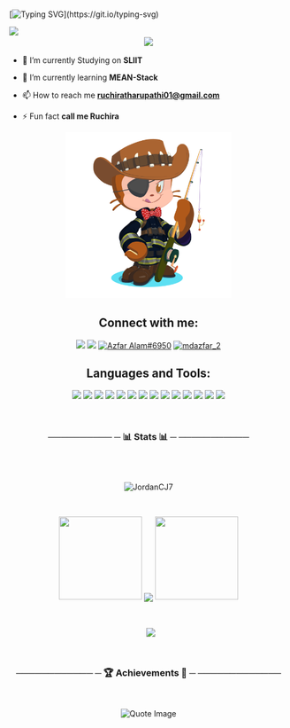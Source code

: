 <!--<div align="center">
  <img src="https://user-images.githubusercontent.com/74038190/225813708-98b745f2-7d22-48cf-9150-083f1b00d6c9.gif" width="800">
<br><br>
</div> -->


<div align= "center">
<img src="https://images-wixmp-ed30a86b8c4ca887773594c2.wixmp.com/f/c83c004e-1370-4756-88e5-4071de797088/dgdq8br-09cc7ad6-a021-47a5-b0e0-917b12b0f7a7.gif?token=eyJ0eXAiOiJKV1QiLCJhbGciOiJIUzI1NiJ9.eyJzdWIiOiJ1cm46YXBwOjdlMGQxODg5ODIyNjQzNzNhNWYwZDQxNWVhMGQyNmUwIiwiaXNzIjoidXJuOmFwcDo3ZTBkMTg4OTgyMjY0MzczYTVmMGQ0MTVlYTBkMjZlMCIsIm9iaiI6W1t7InBhdGgiOiJcL2ZcL2M4M2MwMDRlLTEzNzAtNDc1Ni04OGU1LTQwNzFkZTc5NzA4OFwvZGdkcThici0wOWNjN2FkNi1hMDIxLTQ3YTUtYjBlMC05MTdiMTJiMGY3YTcuZ2lmIn1dXSwiYXVkIjpbInVybjpzZXJ2aWNlOmZpbGUuZG93bmxvYWQiXX0.tqRMtE-b2QiI2nnefNxSDMJvZCcYqFmq2ccg_Xfzqb8" alt="" width="800">
  </div> 


[![Typing SVG](https://readme-typing-svg.demolab.com?font=Comfortaa&size=100&pause=1000&color=black&center=true&vCenter=true&width=3000&height=200&lines=I+am+Ruchira+Tharupathi✌️;Developer🧑‍💻;CODING✨;)](https://git.io/typing-svg)

<!-- <h1 align="center">Hi 👋, I'm RUCHIRA THARUPATHI</h1>
<h3 align="center">A passionate full-stack developer from Srilanka</h3> -->

<!--Line-->
<img src="https://user-images.githubusercontent.com/74038190/212284100-561aa473-3905-4a80-b561-0d28506553ee.gif" width="900">

<div align="center">
  <img src="https://api.visitorbadge.io/api/visitors?path=https%3A%2F%2Fgithub.com%2Fruchirartg%2Fruchirartg&label=VISITORS&labelColor=%23000&countColor=%230A0209" />
</div>


<!--count-->
<!--<p align="center"> <img src="https://komarev.com/ghpvc/?username=ruchirartg&label=Profile%20views&color=0e75b6&style=flat" alt="ruchirartg" /> </p> -->

- 🔭 I’m currently Studying on **SLIIT**

- 🌱 I’m currently learning **MEAN-Stack**

- 📫 How to reach me **ruchiratharupathi01@gmail.com**

- ⚡ Fun fact **call me Ruchira**


<div align="center">
  <img alt="Football-life" src="/New folder/octocat-1746215499922.png" width="300px">
</div>
  

<h2 align="center">Connect with me:</h3>
<!--<p align="center">
<a href="https://linkedin.com/in/ruchira tharupathi" target="blank"><img align="center" src="https://raw.githubusercontent.com/rahuldkjain/github-profile-readme-generator/master/src/images/icons/Social/linked-in-alt.svg" alt="ruchira tharupathi" height="30" width="40" /></a>
<a href="https://fb.com/ruchira tharupathi" target="blank"><img align="center" src="https://raw.githubusercontent.com/rahuldkjain/github-profile-readme-generator/master/src/images/icons/Social/facebook.svg" alt="ruchira tharupathi" height="30" width="40" /></a>
<a href="https://instagram.com/ruchira tharupathi" target="blank"><img align="center" src="https://raw.githubusercontent.com/rahuldkjain/github-profile-readme-generator/master/src/images/icons/Social/instagram.svg" alt="ruchira tharupathi" height="30" width="40" /></a>
</p>  

<!--   <a href="https://www.showwcase.com/mdazfar2"><img src="https://github.com/mdazfar2/mdazfar2/assets/74038190/c9e3761a-08c6-404d-9e27-5cd9d1084773"/></a>. -->
<div align="center">
  <a href="https://www.linkedin.com/in/ruchira-tharupathi-0b9b6334b/"><img src="https://img.shields.io/badge/LinkedIn-d5d5d5?style=for-the-badge&logo=linkedin&logoColor=0A0209"/></a>
  <a href=""><img src="https://img.shields.io/badge/Gmail-d5d5d5?style=for-the-badge&logo=gmail&logoColor=0A0209" /></a>
  <a href=""><img src="https://img.shields.io/badge/Discord-d5d5d5?style=for-the-badge&logo=discord&logoColor=0A0209" alt="Azfar Alam#6950" ></a>
  <a href=""><img src="https://img.shields.io/badge/Twitter-d5d5d5?style=for-the-badge&logo=x&logoColor=0A0209" alt="mdazfar_2" ></a>
</div>
<h2 align="center">Languages and Tools:</h3>
 <p align="center">  
  <img src="https://go-skill-icons.vercel.app/api/icons?i=java,javascript,typescript,python,c,cpp,kotlin" />
  <img src="https://go-skill-icons.vercel.app/api/icons?i=html,css,javascript,typescript,react,angular,vite,next" />
  <img src="https://go-skill-icons.vercel.app/api/icons?i=nodejs,expressjs,php" />
  <img src="https://go-skill-icons.vercel.app/api/icons?i=mysql,mongodb,firebase" />
  <img src="https://go-skill-icons.vercel.app/api/icons?i=gcp" />
  <img src="https://go-skill-icons.vercel.app/api/icons?i=flutter,reactnative,expo,androidstudio" />
  <img src="https://go-skill-icons.vercel.app/api/icons?i=bootstrap,tailwindcss" />
  <img src="https://go-skill-icons.vercel.app/api/icons?i=github,git" />
  <img src="https://go-skill-icons.vercel.app/api/icons?i=vercel" />
  <img src="https://go-skill-icons.vercel.app/api/icons?i=figma,canva" />
  <img src="https://go-skill-icons.vercel.app/api/icons?i=postman,api" />
  <img src="https://go-skill-icons.vercel.app/api/icons?i=vscode,visualstudio,idea,webstorm,eclipse,androidstudio" />
  <img src="https://go-skill-icons.vercel.app/api/icons?i=tensorflow,anaconda,pytorch" />
  <img src="https://go-skill-icons.vercel.app/api/icons?i=redux,tomcat" />
</p>

<br/>

<p align="left">
<!--- stats (start) -->

<h3><p align="center">   ────────── ─  📊 Stats 📊 ─  ─────────── </p></h3> 
<br>

<div align="center">
  <br>
  <p><!-- To force refresh: change the value of 'v' (e.g., v=1 to v=2) to bypass GitHub cache -->
  <img align="center" src="https://github-readme-stats.vercel.app/api?username=RuchiraRTG&theme=vision-friendly-dark&hide_border=false&include_all_commits=false&count_private=true&v=11" alt="JordanCJ7"></p>
  <br>
<!--   <p>&nbsp;<img align="center" src="https://nirzak-streak-stats.vercel.app/?user=RuchiraRTG&theme=vision-friendly-dark&hide_border=false&v=7" /></p> -->
 <p align="center">
   <a>
   <img height="150" width="150" src="https://user-images.githubusercontent.com/85965606/194883377-48faf476-56b7-4550-8574-844f2ca8baca.png">
   <img align="center" src="https://nirzak-streak-stats.vercel.app/?user=RuchiraRTG&theme=vision-friendly-dark&hide_border=false&v=4" />
   <img height="150" width="150" src="https://user-images.githubusercontent.com/85965606/194883387-b4d3b9f8-d432-4b77-8aab-77c6ed120e31.png"> 
   </a>
</p>
  <br>
  <p>&nbsp;
  <img align="center" src="https://github-readme-stats.vercel.app/api/top-langs/?username=RuchiraRTG&theme=vision-friendly-dark&hide_border=false&include_all_commits=true&count_private=false&layout=compact&v=5" /></p>
</div>


<br>
 
<!--- stats (end) -->


<!--- trophy (start) -->
<h3><p align="center">   ──────────── ─  🏆 Achievements 👑 ─  ───────────── </p></h3> 
<div align=center>
  <br>
  <p>
  <img align="center" src="https://github-profile-trophy.vercel.app/?username=RuchiraRTG&theme=radical&no-frame=false&no-bg=true&margin-w=6" alt="Quote Image"></p>
 
</div>

 

 
 
